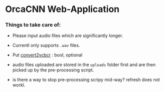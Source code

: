 # OrcaCNN Web-Application


### Things to take care of:

- Please input audio files which are significantly longer. 
- Currentl only supports `.wav` files.
- Put [convert2ycbcr](https://github.com/scikit-image/scikit-image/blob/main/skimage/restoration/_denoise.py#L724)
 : bool, optional 

 - audio files uploaded are stored in the `uploads` folder first and are then picked up by the pre-processing script.

 - is there a way to stop pre-processing scripy mid-way? refresh does not workl.